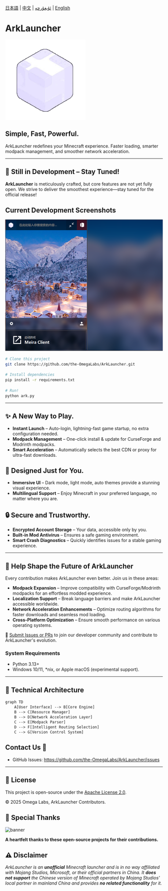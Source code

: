 [日本語](/docs/ja.md) | [中文](/docs/cn.md) | [ئۇيغۇرچە](/docs/ug.md) |  [English](/README.md)
# ArkLauncher  
![ArkLauncher Logo](/src/icon/main.png)  

## Simple, Fast, Powerful.  

ArkLauncher redefines your Minecraft experience. Faster loading, smarter modpack management, and smoother network acceleration.  

---  

## 🚧 Still in Development – Stay Tuned!  
**ArkLauncher** is meticulously crafted, but core features are not yet fully open. We strive to deliver the smoothest experience—stay tuned for the official release!  

## Current Development Screenshots  
![Demo Screenshot](preview/preview-cn-dark.png)  

```bash
# Clone this project
git clone https://github.com/the-OmegaLabs/ArkLauncher.git

# Install dependencies
pip install -r requirements.txt

# Run!
python ark.py
```

---  

## ✨ A New Way to Play.  
- **Instant Launch** – Auto-login, lightning-fast game startup, no extra configuration needed.  
- **Modpack Management** – One-click install & update for CurseForge and Modrinth modpacks.  
- **Smart Acceleration** – Automatically selects the best CDN or proxy for ultra-fast downloads.  

## 💖 Designed Just for You.  
- **Immersive UI** – Dark mode, light mode, auto themes provide a stunning visual experience.  
- **Multilingual Support** – Enjoy Minecraft in your preferred language, no matter where you are.  

## 🔒 Secure and Trustworthy.  
- **Encrypted Account Storage** – Your data, accessible only by you.  
- **Built-in Mod Antivirus** – Ensures a safe gaming environment.  
- **Smart Crash Diagnostics** – Quickly identifies issues for a stable gaming experience.  

---  

## 🤝 Help Shape the Future of ArkLauncher  
Every contribution makes ArkLauncher even better. Join us in these areas:  
- **Modpack Expansion** – Improve compatibility with CurseForge/Modrinth modpacks for an effortless modded experience.  
- **Localization Support** – Break language barriers and make ArkLauncher accessible worldwide.  
- **Network Acceleration Enhancements** – Optimize routing algorithms for faster downloads and seamless mod loading.  
- **Cross-Platform Optimization** – Ensure smooth performance on various operating systems.  

🔗 [Submit Issues or PRs](https://github.com/the-OmegaLabs/ArkLauncher/issues) to join our developer community and contribute to ArkLauncher's evolution.  

### System Requirements  
- Python 3.13+  
- Windows 10/11, *nix, or Apple macOS (experimental support).  
---  

## 🧠 Technical Architecture  

```mermaid
graph TD  
    A[User Interface] --> B[Core Engine]  
    B --> C[Resource Manager]  
    B --> D[Network Acceleration Layer]  
    C --> E[Modpack Parser]  
    D --> F[Intelligent Routing Selection]  
    C --> G[Version Control System]  
```

## Contact Us 📮  
- GitHub Issues: https://github.com/the-OmegaLabs/ArkLauncher/issues  

---  

## 📜 License  
This project is open-source under the [Apache License 2.0](https://www.apache.org/licenses/LICENSE-2.0.html).  

© 2025 Omega Labs, ArkLauncher Contributors.  

## 🧡 Special Thanks  
![banner](https://github.com/user-attachments/assets/d0535112-f12a-4b38-944d-3a0c12c9f123)  

**A heartfelt thanks to these open-source projects for their contributions.**  

## ⚠️ Disclaimer  
*ArkLauncher is an **unofficial** Minecraft launcher and is in no way affiliated with Mojang Studios, Microsoft, or their official partners in China. It **does not support** the Chinese version of Minecraft operated by Mojang Studios' local partner in mainland China and provides **no related functionality** for it.*
